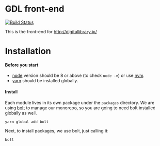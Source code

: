 # GDL front-end

[![Build Status](https://travis-ci.org/GlobalDigitalLibraryio/gdl-frontend.svg?branch=master)](https://travis-ci.org/GlobalDigitalLibraryio/gdl-frontend)

This is the front-end for http://digitallibrary.io/

# Installation

#### Before you start

* [node](https://nodejs.org/) version should be 8 or above (to check `node -v`) or use [nvm](https://github.com/creationix/nvm).
* [yarn](https://yarnpkg.com/) should be installed globally.

#### Install

Each module lives in its own package under the `packages` directory. We are using [bolt](https://github.com/boltpkg/bolt) to manage our monorepo, so you are going to need bolt installed globally as well.

```
yarn global add bolt
```

Next, to install packages, we use bolt, just calling it:

```
bolt
```
